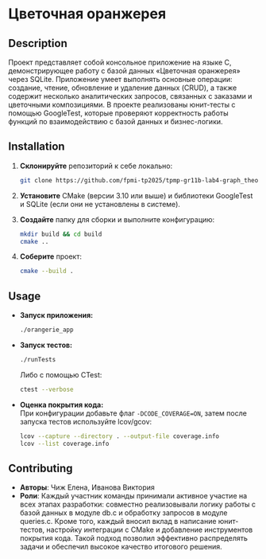 # Цветочная оранжерея

## Description
Проект представляет собой консольное приложение на языке C, демонстрирующее работу с базой данных «Цветочная оранжерея» через SQLite. Приложение умеет выполнять основные операции: создание, чтение, обновление и удаление данных (CRUD), а также содержит несколько аналитических запросов, связанных с заказами и цветочными композициями. В проекте реализованы юнит-тесты с помощью GoogleTest, которые проверяют корректность работы функций по взаимодействию с базой данных и бизнес-логики.

## Installation
1. **Склонируйте** репозиторий к себе локально:
   ```bash
   git clone https://github.com/fpmi-tp2025/tpmp-gr11b-lab4-graph_theory_one_love.git
   ```
2. **Установите** CMake (версии 3.10 или выше) и библиотеки GoogleTest и SQLite (если они не установлены в системе).  

3. **Создайте** папку для сборки и выполните конфигурацию:
   ```bash
   mkdir build && cd build
   cmake ..
   ```
4. **Соберите** проект:
   ```bash
   cmake --build .
   ```

## Usage
- **Запуск приложения:**
  ```bash
  ./orangerie_app
  ```
   
- **Запуск тестов:**
  ```bash
  ./runTests
  ```
  Либо с помощью CTest:
  ```bash
  ctest --verbose
  ```
- **Оценка покрытия кода:**  
  При конфигурации добавьте флаг `-DCODE_COVERAGE=ON`, затем после запуска тестов используйте lcov/gcov:
  ```bash
  lcov --capture --directory . --output-file coverage.info
  lcov --list coverage.info
  ```

## Contributing
- **Авторы**: Чиж Елена, Иванова Виктория
- **Роли**:
Каждый участник команды принимали активное участие на всех этапах разработки: совместно реализовывали логику работы с базой данных в модуле db.c и обработку запросов в модуле queries.c. Кроме того, каждый вносил вклад в написание юнит-тестов, настройку интеграции с CMake и добавление инструментов покрытия кода. Такой подход позволил эффективно распределять задачи и обеспечил высокое качество итогового решения.
